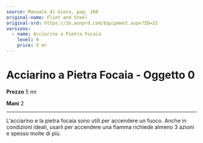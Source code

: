 ```yaml
---
source: Manuale di Gioco, pag. 288
original-name: Flint and Steel
original-srd: https://2e.aonprd.com/Equipment.aspx?ID=21
versions:
  - name: Acciarino a Pietra Focaia
    level: 0
    price: 5 mr
---
```


# Acciarino a Pietra Focaia - Oggetto 0

**Prezzo** 5 mr

**Mani** 2

---

L'acciarino e la pietra focaia sono utili per accendere un fuoco. Anche in
condizioni ideali, usarli per accendere una fiamma richiede almeno 3 azioni e
spesso molte di più.
